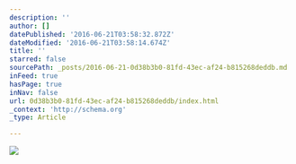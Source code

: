 ```yaml
---
description: ''
author: []
datePublished: '2016-06-21T03:58:32.872Z'
dateModified: '2016-06-21T03:58:14.674Z'
title: ''
starred: false
sourcePath: _posts/2016-06-21-0d38b3b0-81fd-43ec-af24-b815268deddb.md
inFeed: true
hasPage: true
inNav: false
url: 0d38b3b0-81fd-43ec-af24-b815268deddb/index.html
_context: 'http://schema.org'
_type: Article

---
```

![](https://the-grid-user-content.s3-us-west-2.amazonaws.com/7082c54d-5169-4ce8-9bde-3692d6395101.jpg)